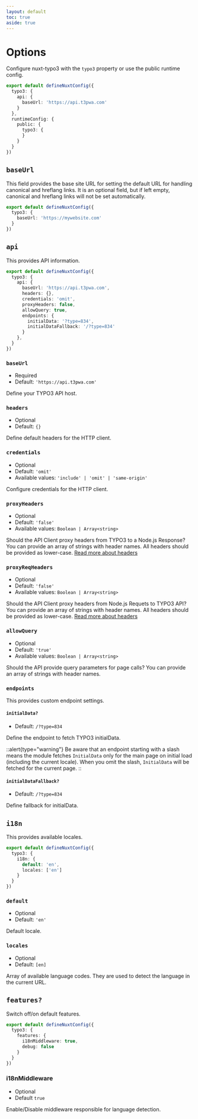 ```yaml
---
layout: default
toc: true
aside: true
---
```

# Options

Configure nuxt-typo3 with the `typo3` property or use the public runtime config.

```ts [nuxt.config.ts]
export default defineNuxtConfig({
  typo3: {
    api: {
      baseUrl: 'https://api.t3pwa.com'
    }
  },
  runtimeConfig: {
    public: {
      typo3: {
      }
    }
  }
})
```

## `baseUrl`

This field provides the base site URL for setting the default URL for handling canonical and hreflang links. It is an optional field, but if left empty, canonical and hreflang links will not be set automatically.

```ts
export default defineNuxtConfig({
  typo3: {
    baseUrl: 'https://mywebsite.com'
  }
})
```

## `api`

This provides API information.

```ts
export default defineNuxtConfig({
  typo3: {
    api: {
      baseUrl: 'https://api.t3pwa.com',
      headers: {},
      credentials: 'omit',
      proxyHeaders: false,
      allowQuery: true,
      endpoints: {
        initialData: '?type=834',
        initialDataFallback: '/?type=834'
      }
    },
  }
})
```

### `baseUrl`
- Required
- Default: `'https://api.t3pwa.com'`

Define your TYPO3 API host.

### `headers`
- Optional
- Default: `{}`

Define default headers for the HTTP client.

### `credentials`
- Optional
- Default: `'omit'`
- Available values: `'include' | 'omit' | 'same-origin'`

Configure credentials for the HTTP client.

### `proxyHeaders`
- Optional
- Default: `'false'`
- Available values: `Boolean | Array<string>`

Should the API Client proxy headers from TYPO3 to a Node.js Response? You can provide an array of strings with header names.
All headers should be provided as lower-case.
[Read more about headers](/guide/headers)

### `proxyReqHeaders`
- Optional
- Default: `'false'`
- Available values: `Boolean | Array<string>`

Should the API Client proxy headers from Node.js Requets to TYPO3 API? You can provide an array of strings with header names.
All headers should be provided as lower-case.
[Read more about headers](/guide/headers)

### `allowQuery`
- Optional
- Default: `'true'`
- Available values: `Boolean | Array<string>`

Should the API provide query parameters for page calls? 
You can provide an array of strings with header names.
### `endpoints` 

This provides custom endpoint settings.

#### `initialData?`
- Default: `/?type=834`

Define the endpoint to fetch TYPO3 initialData. 

::alert{type="warning"}
Be aware that an endpoint starting with a slash means the module fetches `InitialData` only for the main page on initial load (including the current locale). When you omit the slash, `InitialData` will be fetched for the current page.
::

#### `initialDataFallback?`
- Default: `/?type=834`

Define fallback for initialData.

## `i18n`
This provides available locales.

```ts
export default defineNuxtConfig({
  typo3: {
    i18n: {
      default: 'en',
      locales: ['en']
    }
  }
})
```

### `default`
- Optional
- Default: `'en'`

Default locale.


### `locales` 
- Optional
- Default: `[en]`

Array of available language codes. They are used to detect the language in the current URL.


## `features?`

Switch off/on default features.

```ts
export default defineNuxtConfig({
  typo3: {
    features: {
      i18nMiddleware: true,
      debug: false
    }
  }
})
```


### i18nMiddleware
- Optional
- Default `true`
  
Enable/Disable middleware responsible for language detection.
